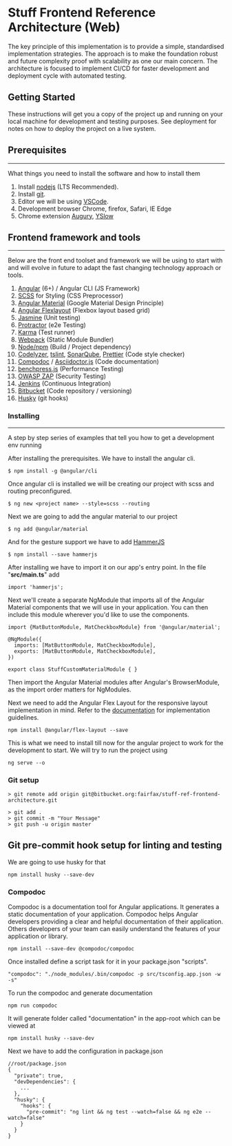# Stuff Frontend Reference Architecture (Web)

The key principle of this implementation is to provide a simple, standardised implementation strategies. The approach is to make the foundation robust and future complexity proof with scalability as one our main concern. The architecture is focused to implement CI/CD for faster development and deployment cycle with automated testing.

## Getting Started

These instructions will get you a copy of the project up and running on your local machine for development and testing purposes. See deployment for notes on how to deploy the project on a live system.

## Prerequisites
---
What things you need to install the software and how to install them

1. Install [nodejs](https://nodejs.org/en/download/) (LTS Recommended). 
2. Install [git](https://git-scm.com/downloads).
3. Editor we will be using [VSCode](https://code.visualstudio.com/download).
4. Development browser Chrome, firefox, Safari, IE Edge
5. Chrome extension [Augury](https://augury.rangle.io/), [YSlow](http://yslow.org/)

## Frontend framework and tools
---
Below are the front end toolset and framework we will be using to start with and will evolve in future to adapt the fast changing technology approach or tools.


1. [Angular](https://angular.io/) (6+) / Angular CLI (JS Framework)
2. [SCSS](https://sass-lang.com/) for Styling (CSS Preprocessor)
3. [Angular Material](https://material.angular.io/) (Google Material Design Principle)
4. [Angular Flexlayout](https://github.com/angular/flex-layout/wiki) (Flexbox layout based grid)
5. [Jasmine]() (Unit testing)
6. [Protractor](http://www.protractortest.org/) (e2e Testing)
7. [Karma](https://karma-runner.github.io) (Test runner)
8. [Webpack]() (Static Module Bundler)
9. [Node/npm]() (Build / Project dependency)
10. [Codelyzer](), [tslint](), [SonarQube](), [Prettier]() (Code style checker)
11. [Compodoc]() / [Asciidoctor.js]() (Code documentation)
12. [benchpress.js]() (Performance Testing)
13. [OWASP ZAP]() (Security Testing)
14. [Jenkins]() (Continuous Integration)
15. [Bitbucket]() (Code repository / versioning)
16. [Husky]() (git hooks)


### Installing
---
A step by step series of examples that tell you how to get a development env running

After installing the prerequisites. We have to install the angular cli.

```
$ npm install -g @angular/cli
```
Once angular cli is installed we will be creating our project with scss and routing preconfigured.

```
$ ng new <project name> --style=scss --routing
```

Next we are going to add the angular material to our project

```
$ ng add @angular/material
```
And for the gesture support we have to add [HammerJS](http://hammerjs.github.io/)
```
$ npm install --save hammerjs
```
After installing we have to import it on our app's entry point. In the file "<b>src/main.ts</b>" add
```
import 'hammerjs';
```
Next we'll create a separate NgModule that imports all of the Angular Material components that we will use in your application. You can then include this module wherever you'd like to use the components.

```
import {MatButtonModule, MatCheckboxModule} from '@angular/material';

@NgModule({
  imports: [MatButtonModule, MatCheckboxModule],
  exports: [MatButtonModule, MatCheckboxModule],
})

export class StuffCustomMaterialModule { }
```
Then import the Angular Material modules after Angular's BrowserModule, as the import order matters for NgModules.

Next we need to add the Angular Flex Layout for the responsive layout implementation in mind. Refer to the [documentation](https://github.com/angular/flex-layout/wiki/Declarative-API-Overview) for implementation guidelines.
```
npm install @angular/flex-layout --save
```
This is what we need to install till now for the angular project to work for the development to start. We will try to run the project using 
```
ng serve --o
```
### Git setup
```
> git remote add origin git@bitbucket.org:fairfax/stuff-ref-frontend-architecture.git

> git add .
> git commit -m "Your Message"
> git push -u origin master
```
## Git pre-commit hook setup for linting and testing
We are going to use husky for that
```
npm install husky --save-dev
```
### Compodoc
Compodoc is a documentation tool for Angular applications. It generates a static documentation of your application. Compodoc helps Angular developers providing a clear and helpful documentation of their application. Others developers of your team can easily understand the features of your application or library.

```
npm install --save-dev @compodoc/compodoc
```
Once installed define a script task for it in your package.json "scripts".
```
"compodoc": "./node_modules/.bin/compodoc -p src/tsconfig.app.json -w -s"
```
To run the compodoc and generate documentation
```
npm run compodoc
```
It will generate folder called "documentation" in the app-root which can be viewed at 
```
npm install husky --save-dev
```

Next we have to add the configuration in package.json
```
//root/package.json
{
  "private": true,
  "devDependencies": {
    ...
  },
  "husky": {
    "hooks": {
      "pre-commit": "ng lint && ng test --watch=false && ng e2e --watch=false"
    }
  }
}
```
<!-- ## Running the tests

Explain how to run the automated tests for this system

### Break down into end to end tests

Explain what these tests test and why

```
Give an example
```

### And coding style tests

Explain what these tests test and why

```
Give an example
```

## Deployment

Add additional notes about how to deploy this on a live system



## Contributing

Please read [CONTRIBUTING.md](https://gist.github.com/PurpleBooth/b24679402957c63ec426) for details on our code of conduct, and the process for submitting pull requests to us.

## Versioning

We use [SemVer](http://semver.org/) for versioning. For the versions available, see the [tags on this repository](https://github.com/your/project/tags). 

## Authors

* **Billie Thompson** - *Initial work* - [PurpleBooth](https://github.com/PurpleBooth)

See also the list of [contributors](https://github.com/your/project/contributors) who participated in this project.

## License

This project is licensed under the MIT License - see the [LICENSE.md](LICENSE.md) file for details

## Acknowledgments

* Hat tip to anyone whose code was used
* Inspiration
* etc






















# StuffRefFrontendArchitecture

This project was generated with [Angular CLI](https://github.com/angular/angular-cli) version 6.2.3.

## Development server

Run `ng serve` for a dev server. Navigate to `http://localhost:4200/`. The app will automatically reload if you change any of the source files.

## Code scaffolding

Run `ng generate component component-name` to generate a new component. You can also use `ng generate directive|pipe|service|class|guard|interface|enum|module`.

## Build

Run `ng build` to build the project. The build artifacts will be stored in the `dist/` directory. Use the `--prod` flag for a production build.

## Running unit tests

Run `ng test` to execute the unit tests via [Karma](https://karma-runner.github.io).

## Running end-to-end tests

Run `ng e2e` to execute the end-to-end tests via [Protractor](http://www.protractortest.org/).

## Further help

To get more help on the Angular CLI use `ng help` or go check out the [Angular CLI README](https://github.com/angular/angular-cli/blob/master/README.md). -->
